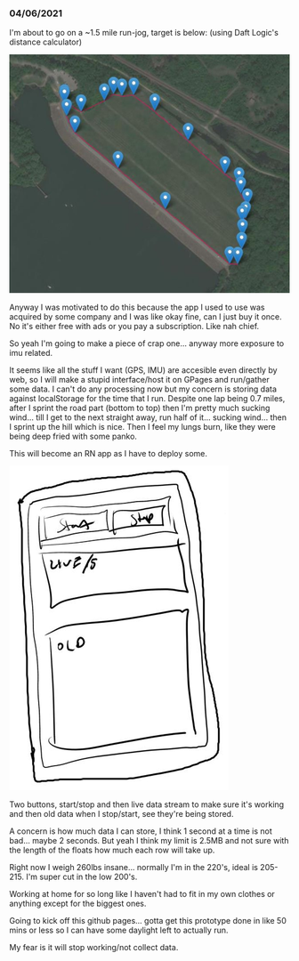 ### 04/06/2021
I'm about to go on a ~1.5 mile run-jog, target is below: (using Daft Logic's distance calculator)

![distance calculated of run](./run.JPG)

Anyway I was motivated to do this because the app I used to use was acquired by some company and I was like okay fine, can I just buy it once. No it's either free with ads or you pay a subscription. Like nah chief.

So yeah I'm going to make a piece of crap one... anyway more exposure to imu related.

It seems like all the stuff I want (GPS, IMU) are accesible even directly by web, so I will make a stupid interface/host it on GPages and run/gather some data. I can't do any processing now but my concern is storing data against localStorage for the time that I run. Despite one lap being 0.7 miles, after I sprint the road part (bottom to top) then I'm pretty much sucking wind... till I get to the next straight away, run half of it... sucking wind... then I sprint up the hill which is nice. Then I feel my lungs burn, like they were being deep fried with some panko.

This will become an RN app as I have to deploy some.

![basic interface](./basic-interface.JPG)

Two buttons, start/stop and then live data stream to make sure it's working and then old data when I stop/start, see they're being stored.

A concern is how much data I can store, I think 1 second at a time is not bad... maybe 2 seconds. But yeah I think my limit is 2.5MB and not sure with the length of the floats how much each row will take up.

 Right now I weigh 260lbs insane... normally I'm in the 220's, ideal is 205-215. I'm super cut in the low 200's.

 Working at home for so long like I haven't had to fit in my own clothes or anything except for the biggest ones.

 Going to kick off this github pages... gotta get this prototype done in like 50 mins or less so I can have some daylight left to actually run.

 My fear is it will stop working/not collect data.